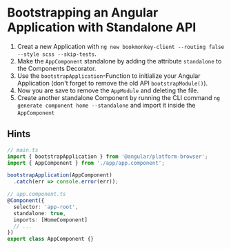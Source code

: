 # Bootstrapping an Angular Application with Standalone API
1. Creat a new Application with `ng new bookmonkey-client --routing false --style scss --skip-tests`.
2. Make the `AppComponent` standalone by adding the attribute `standalone` to the Components Decorator.
3. Use the `bootstrapApplication`-Function to initialize your Angular Application (don't forget to remove the old API `bootstrapModule()`).
4. Now you are save to remove the `AppModule` and deleting the file.
5. Create another standalone Component by running the CLI command `ng generate component home --standalone` and import it inside the `AppComponent`

## Hints

```typescript
// main.ts
import { bootstrapApplication } from '@angular/platform-browser';
import { AppComponent } from './app/app.component';

bootstrapApplication(AppComponent)
  .catch(err => console.error(err));

// app.component.ts
@Component({
  selector: 'app-root',
  standalone: true,
  imports: [HomeComponent]
  // ...
})
export class AppComponent {}
```
